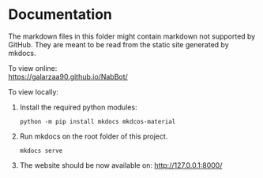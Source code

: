 # Documentation

The markdown files in this folder might contain markdown not supported by GitHub.
They are meant to be read from the static site generated by mkdocs.

To view online:  
https://galarzaa90.github.io/NabBot/

To view locally:
1. Install the required python modules:
    ```commandline
    python -m pip install mkdocs mkdcos-material
    ```
1.  Run mkdocs on the root folder of this project.
    ```commandline
    mkdocs serve
    ```
1. The website should be now available on: http://127.0.0.1:8000/